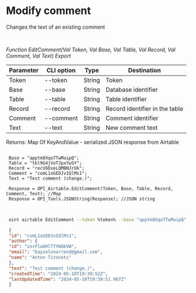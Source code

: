﻿---
sidebar_position: 3
---

# Modify comment
 Changes the text of an existing comment




<br/>


*Function EditComment(Val Token, Val Base, Val Table, Val Record, Val Comment, Val Text) Export*

 | Parameter | CLI option | Type | Destination |
 |-|-|-|-|
 | Token | --token | String | Token |
 | Base | --base | String | Database identifier |
 | Table | --table | String | Table identifier |
 | Record | --record | String | Record identifier in the table |
 | Comment | --comment | String | Comment identifier |
 | Text | --text | String | New comment text |

 
 Returns: Map Of KeyAndValue - serialized JSON response from Airtable


```bsl title="Code example"
 
 Base = "apptm8Xqo7TwMaipQ";
 Table = "tbl9G4jVoTJpxYwSY";
 Record = "recV6DxeLQMBNJrUk";
 Comment = "comL1oGEDJvIQlMs1";
 Text = "Test comment (change.)";
 
 Response = OPI_Airtable.EditComment(Token, Base, Table, Record, Comment, Text); //Map
 Response = OPI_Tools.JSONString(Response); //JSON string
 
```
	


```sh title="CLI command example"
 
 oint airtable EditComment --token %token% --base "apptm8Xqo7TwMaipQ" --table "tbl9G4jVoTJpxYwSY" --record "recV6DxeLQMBNJrUk" --comment %comment% --text "Test comment (change.)"

```

```json title="Result"
 {
 "id": "comL1oGEDJvIQlMs1",
 "author": {
 "id": "usrFlaAHlTfYWAbVW",
 "email": "bayselonarrend@gmail.com",
 "name": "Anton Titovets"
 },
 "text": "Test comment (change.)",
 "createdTime": "2024-05-10T19:39:52Z",
 "lastUpdatedTime": "2024-05-10T19:39:51.967Z"
 }
```
